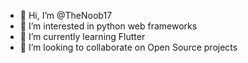 - 👋 Hi, I’m @TheNoob17
- 👀 I’m interested in python web frameworks
- 🌱 I’m currently learning Flutter
- 💞️ I’m looking to collaborate on Open Source projects

